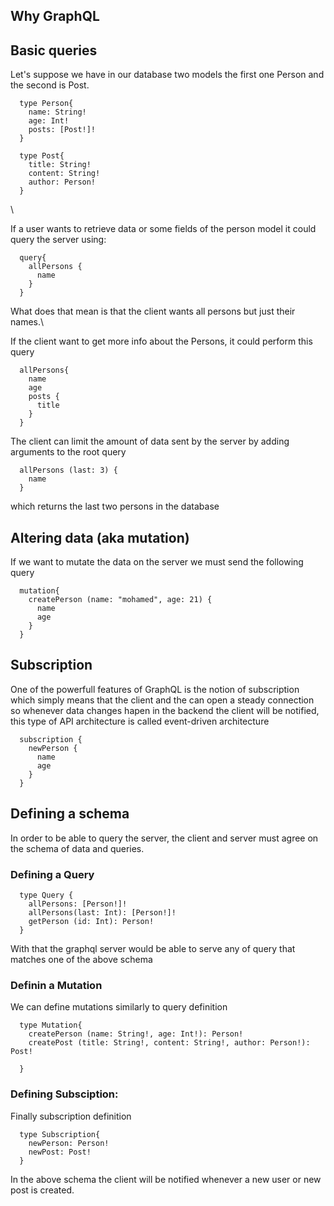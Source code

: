 ## Why GraphQL


## Basic queries
Let's suppose we have in our database two models
the first one Person and the second is Post.

```
  type Person{
    name: String!
    age: Int!
    posts: [Post!]!
  }

  type Post{
    title: String!
    content: String!
    author: Person!
  }
```

\\

If a user wants to retrieve data or some fields of 
the person model it could query the server using:
```
  query{
    allPersons {
      name
    }
  }
```
What does that mean is that the client wants all persons
but just their names.\\

If the client want to get more info about the Persons, it
could perform this query
```
  allPersons{
    name
    age
    posts {
      title
    }
  }
```

The client can limit the amount of data sent by the server
by adding arguments to the root query

```
  allPersons (last: 3) {
    name
  }
```
which returns the last two persons in the database


## Altering data (aka mutation)
If we want to mutate the data on the server we must 
send the following query
```
  mutation{
    createPerson (name: "mohamed", age: 21) {
      name
      age
    }
  }
```

## Subscription
One of the powerfull features of GraphQL is the notion
of subscription which simply means that the client and
the can open a steady connection so whenever data changes
hapen in the backend the client will be notified, this
type of API architecture is called event-driven architecture

```
  subscription {
    newPerson {
      name
      age
    }
  }
```

## Defining a schema
In order to be able to query the server, the client and server
must agree on the schema of data and queries.

### Defining a Query
```
  type Query {
    allPersons: [Person!]!
    allPersons(last: Int): [Person!]!
    getPerson (id: Int): Person!
  }

```
With that the graphql server would be able to serve
any of query that matches one of the above schema

### Definin a Mutation
We can define mutations similarly to query definition

```
  type Mutation{
    createPerson (name: String!, age: Int!): Person!
    createPost (title: String!, content: String!, author: Person!): Post!

  }

```

### Defining Subsciption:
Finally subscription definition

```
  type Subscription{
    newPerson: Person!
    newPost: Post!
  }
```

In the above schema the client will be notified whenever 
a new user or new post is created.
